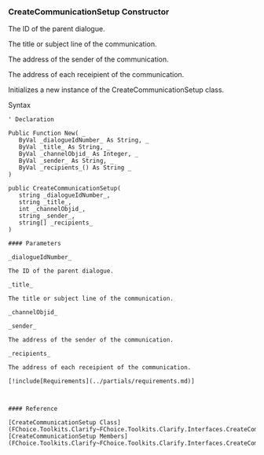 ﻿### CreateCommunicationSetup Constructor

The ID of the parent dialogue.

The title or subject line of the communication.

The address of the sender of the communication.

The address of each receipient of the communication.

Initializes a new instance of the CreateCommunicationSetup class.

Syntax

```vbnet
' Declaration

Public Function New( _
   ByVal _dialogueIdNumber_ As String, _
   ByVal _title_ As String, _
   ByVal _channelObjid_ As Integer, _
   ByVal _sender_ As String, _
   ByVal _recipients_() As String _
)

public CreateCommunicationSetup( 
   string _dialogueIdNumber_,
   string _title_,
   int _channelObjid_,
   string _sender_,
   string[] _recipients_
)

#### Parameters

_dialogueIdNumber_

The ID of the parent dialogue.

_title_

The title or subject line of the communication.

_channelObjid_

_sender_

The address of the sender of the communication.

_recipients_

The address of each receipient of the communication.

[!include[Requirements](../partials/requirements.md)]



#### Reference

[CreateCommunicationSetup Class](FChoice.Toolkits.Clarify~FChoice.Toolkits.Clarify.Interfaces.CreateCommunicationSetup.md)  
[CreateCommunicationSetup Members](FChoice.Toolkits.Clarify~FChoice.Toolkits.Clarify.Interfaces.CreateCommunicationSetup_members.md)